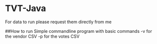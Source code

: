 # TVT-Java
For data to run please request them directly from me

##How to run
Simple commandline program with basic commands
-v for the vendor CSV
-p for the votes CSV
